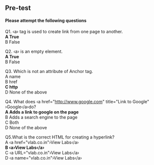 ## Pre-test
#### Please attempt the following questions

Q1. ‹a› tag is used to create link from one page to another.<br>
<b>A  True<br></b>
B   False<br>

Q2. ‹a› is an empty element.<br>
<b>A  True<br></b>
B   False<br>

Q3. Which is not an attribute of Anchor tag.<br>
A  name<br>
B  href<br>
<b>C  http<br></b>
D  None of the above<br>

Q4.  What does ‹a href="http://www.google.com" title="Link to Google" ›Google‹/a›do?<br>
<b>A  Adds a link to google on the page<br></b>
B  Adds a search engine to the page<br>
C  Both<br>
D  None of the above<br>

Q5.What is the correct HTML for creating a hyperlink?<br>
A  ‹a href="vlab.co.in"›View Labs‹/a›<br>
<b>B  ‹a›View Labs‹/a›<br></b>
C  ‹a URL="vlab.co.in"›View Labs‹/a›<br>
D  ‹a name="vlab.co.in"›View Labs‹/a›<br>